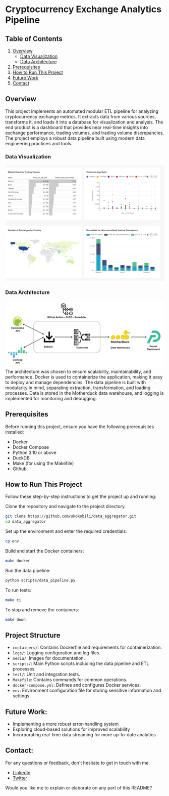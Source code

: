 # Cryptocurrency Exchange Analytics Pipeline

## Table of Contents

1. [Overview](#overview)
   - [Data Visualization](#data-visualization)
   - [Data Architecture](#data-architecture)
2. [Prerequisites](#prerequisites)
3. [How to Run This Project](#how-to-run-this-project)
4. [Future Work](#future-work)
5. [Contact](#contact)

## Overview
This project implements an automated modular ETL pipeline for analyzing cryptocurrency exchange metrics. It extracts data from various sources, transforms it, and loads it into a database for visualization and analysis. The end product is a dashboard that provides near real-time insights into exchange performance, trading volumes, and trading volume discrepancies. The project employs a robust data pipeline built using modern data engineering practices and tools.

### Data Visualization
![](https://github.com/ukokobili/data_aggregator/blob/main/media/cryptocurrency-exchange-metrics-dashboard-2024-06-25T08-12-48.937Z.jpg)
### Data Architecture
![](https://github.com/ukokobili/data_aggregator/blob/main/media/exchange_architecture.jpg)
The architecture was chosen to ensure scalability, maintainability, and performance. Docker is used to containerize the application, making it easy to deploy and manage dependencies. The data pipeline is built with modularity in mind, separating extraction, transformation, and loading processes. Data is stored in the Motherduck data warehouse, and logging is implemented for monitoring and debugging.

## Prerequisites

Before running this project, ensure you have the following prerequisites installed:

* Docker 
* Docker Compose
* Python 3.10 or above
* DuckDB
* Make (for using the Makefile)
* Github

## How to Run This Project
Follow these step-by-step instructions to get the project up and running:

Clone the repository and navigate to the project directory.
 ```bash
git clone https://github.com/ukokobili/data_aggregator.git
cd data_aggregator
```
Set up the environment and enter the required credentials:
```bash
cp env
```
Build and start the Docker containers:
```bash
make docker
```
Run the data pipeline:
```bash
python scripts/data_pipeline.py
```
To run tests:
```bash
make ci
```
To stop and remove the containers:
```bash
make down
```

## Project Structure

* `containers/`: Contains Dockerfile and requirements for containerization.
* `logs/`: Logging configuration and log files.
* `media/`: Images for documentation.
* `scripts/`: Main Python scripts including the data pipeline and ETL processes.
* `test/`: Unit and integration tests.
* `Makefile`: Contains commands for common operations.
* `docker-compose.yml`: Defines and configures Docker services.
*  `env`: Environment configuration file for storing sensitive information and settings.

## Future Work:

* Implementing a more robust error-handling system
* Exploring cloud-based solutions for improved scalability
* Incorporating real-time data streaming for more up-to-date analytics

## Contact:

For any questions or feedback, don't hesitate to get in touch with me:
* [LinkedIn](https://www.linkedin.com/in/jacobukokobili/)
* [Twitter](https://x.com/jacobukokobili)

Would you like me to explain or elaborate on any part of this README?
